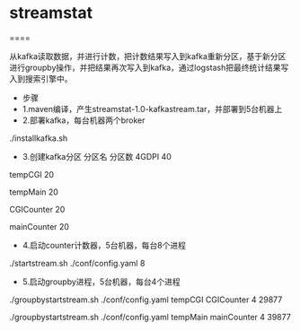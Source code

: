 # streamstat

==== 

从kafka读取数据，并进行计数，把计数结果写入到kafka重新分区，基于新分区进行groupby操作，并把结果再次写入到kafka，通过logstash把最终统计结果写入到搜索引擎中。

* <font face="黑体">步骤</font>
* 1.maven编译，产生streamstat-1.0-kafkastream.tar，并部署到5台机器上
* 2.部署kafka，每台机器两个broker

./installkafka.sh

* 3.创建kafka分区
分区名                     分区数
4GDPI        40

tempCGI      20

tempMain     20

CGICounter   20

mainCounter  20

* 4.启动counter计数器，5台机器，每台8个进程

./startstream.sh ./conf/config.yaml 8

* 5.启动groupby进程，5台机器，每台4个进程

./groupbystartstream.sh ./conf/config.yaml tempCGI CGICounter 4  29877

./groupbystartstream.sh ./conf/config.yaml tempMain mainCounter 4 39877
